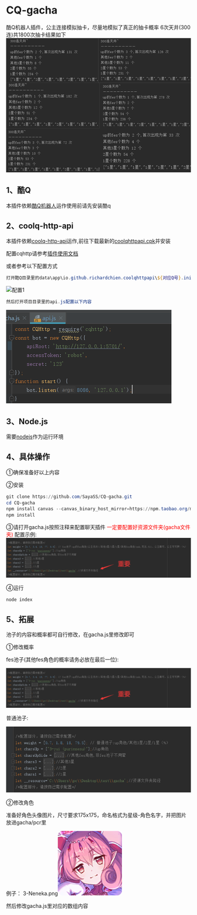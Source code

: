 # CQ-gacha
酷Q机器人插件，公主连接模拟抽卡，尽量地模拟了真正的抽卡概率
6次天井(300连)共1800次抽卡结果如下
![](https://github.com/SayaSS/asset/blob/master/0%20(1).png?raw=true)
## 1、酷Q
本插件依赖<a href="https://cqp.cc/" target="_blank">酷Q机器人</a>运作使用前请先安装酷q
## 2、coolq-http-api
本插件依赖[coolq-http-api](https://github.com/richardchien/coolq-http-api)运作,前往下载最新的[coolqhttpapi.cpk](https://github.com/richardchien/coolq-http-api/releases)并安装

配置cqhttp请参考[插件使用文档](https://cqhttp.cc/docs/4.13/#/)

或者参考以下配置方式
```ps1
打开酷Q目录里的data\app\io.github.richardchien.coolqhttpapi\${对应Q号}.ini
```
![配置1](https://pic.downk.cc/item/5e0c1a8476085c32892e3524.jpg)
```ps1
然后打开项目目录里的api.js配置以下内容
```
![配置2](https://github.com/SayaSS/asset/blob/master/0.png?raw=true)

## 3、Node.js
需要[nodejs](https://nodejs.org/en/)作为运行环境

## 4、具体操作
①确保准备好以上内容

②安装
```ps1
git clone https://github.com/SayaSS/CQ-gacha.git
cd CQ-gacha
npm install canvas --canvas_binary_host_mirror=https://npm.taobao.org/mirrors/node-canvas-prebuilt/
npm install
```

③请打开gacha.js按照注释来配置聊天插件
<font color=red>一定要配置好资源文件夹(gacha文件夹)</font>
配置示例:
![配置2](https://github.com/SayaSS/asset/blob/master/0%20(2).png?raw=true)

④运行
```ps1
node index
```
## 5、拓展
池子的内容和概率都可自行修改，在gacha.js里修改即可

①修改概率

fes池子(其他fes角色的概率请务必放在最后一位):

![fes](https://github.com/SayaSS/asset/blob/master/0%20(2).png?raw=true)

普通池子:

![普池](https://github.com/SayaSS/asset/blob/master/fff600028a0500889b95.png?raw=true)

②修改角色

准备好角色头像图片，尺寸要求175x175，命名格式为星级-角色名字，并把图片放进gacha/pcr里

例子：
3-Neneka.png![nnk](https://github.com/SayaSS/asset/blob/master/0%20(3).png?raw=true)

然后修改gacha.js里对应的数组内容
